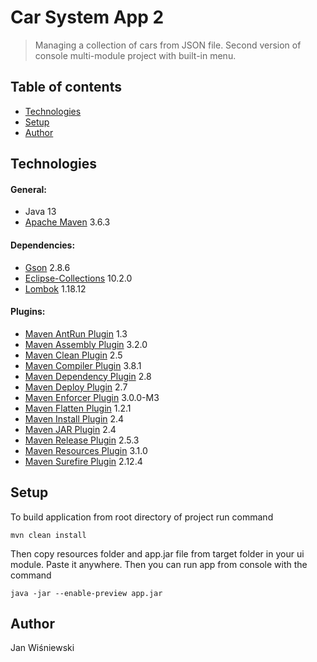 # Car System App 2
> Managing a collection of cars from JSON file. Second version of console multi-module project with built-in menu.

## Table of contents
* [Technologies](#technologies)
* [Setup](#setup)
* [Author](#Author)

## Technologies
#### General:
* Java 13
* [Apache Maven](https://maven.apache.org/) 3.6.3 

#### Dependencies:
* [Gson](https://github.com/google/gson/gson) 2.8.6
* [Eclipse-Collections](https://github.com/eclipse/eclipse-collections/eclipse-collections) 10.2.0
* [Lombok](https://projectlombok.org/) 1.18.12

#### Plugins:
* [Maven AntRun Plugin](http://maven.apache.org/plugins/maven-antrun-plugin/) 1.3
* [Maven Assembly Plugin](https://maven.apache.org/plugins/maven-assembly-plugin/) 3.2.0
* [Maven Clean Plugin](https://maven.apache.org/plugins/maven-clean-plugin/) 2.5
* [Maven Compiler Plugin](https://maven.apache.org/plugins/maven-compiler-plugin/) 3.8.1
* [Maven Dependency Plugin](https://maven.apache.org/plugins/maven-dependency-plugin/) 2.8
* [Maven Deploy Plugin](https://maven.apache.org/plugins/maven-deploy-plugin/) 2.7
* [Maven Enforcer Plugin](https://maven.apache.org/enforcer/maven-enforcer-plugin/) 3.0.0-M3
* [Maven Flatten Plugin](https://www.mojohaus.org/flatten-maven-plugin/) 1.2.1
* [Maven Install Plugin](https://maven.apache.org/plugins/maven-install-plugin/) 2.4
* [Maven JAR Plugin](https://maven.apache.org/plugins/maven-jar-plugin/) 2.4
* [Maven Release Plugin](https://maven.apache.org/maven-release/maven-release-plugin/) 2.5.3
* [Maven Resources Plugin](https://maven.apache.org/plugins/maven-resources-plugin/) 3.1.0
* [Maven Surefire Plugin](https://maven.apache.org/surefire/maven-surefire-plugin/) 2.12.4

## Setup
To build application from root directory of project run command

`mvn clean install`

Then copy resources folder and app.jar file from target folder in your ui module. Paste it anywhere. Then you can run app from console with the command

`java -jar --enable-preview app.jar`

## Author
Jan Wiśniewski